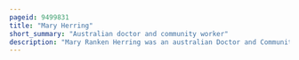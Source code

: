 ```yaml
---
pageid: 9499831
title: "Mary Herring"
short_summary: "Australian doctor and community worker"
description: "Mary Ranken Herring was an australian Doctor and Community Worker."
---
```

